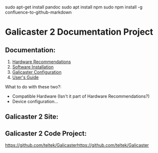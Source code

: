 sudo apt-get install pandoc
sudo apt install npm
sudo npm install -g confluence-to-github-markdown


Galicaster 2 Documentation Project
==================================

Documentation:
--------------

1. [Hardware Recommendations](HardwareRecommendations.md)
2. [Software Installation](SoftwareInstallation.md)
3. [Galicaster Configuration](GalicasterConfiguration.md)
4. [User's Guide](UsersGuide.md)

What to do with these two?:

* Compatible Hardware (Isn't it part of Hardware Recommendations?)
* Device configuration...

Galicaster 2 Site:
------------------

Galicaster 2 Code Project:
--------------------------
https://github.com/teltek/Galicasterhttps://github.com/teltek/Galicaster
